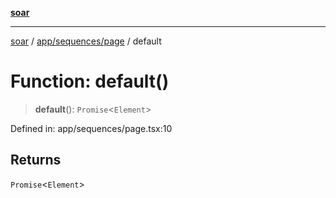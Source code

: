 [**soar**](../../../../README.md)

***

[soar](../../../../modules.md) / [app/sequences/page](../README.md) / default

# Function: default()

> **default**(): `Promise`\<`Element`\>

Defined in: app/sequences/page.tsx:10

## Returns

`Promise`\<`Element`\>
